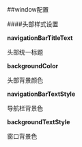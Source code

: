 ##window配置

####头部样式设置

**navigationBarTitleText**

头部统一标题

**backgroundColor**

头部背景颜色

**navigationBarTextStyle**

导航栏背景色

**backgroundTextStyle**

窗口背景色